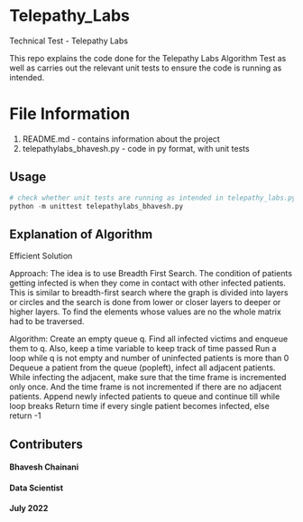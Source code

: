 # Telepathy_Labs
Technical Test - Telepathy Labs

This repo explains the code done for the Telepathy Labs Algorithm Test as well as carries out the relevant unit tests to ensure the code is running as intended.

# File Information
1. README.md - contains information about the project
2. telepathylabs_bhavesh.py - code in py format, with unit tests

## Usage
```python
# check whether unit tests are running as intended in telepathy_labs.py file
python -m unittest telepathylabs_bhavesh.py
```

## Explanation of Algorithm
Efficient Solution 

Approach: The idea is to use Breadth First Search. The condition of patients getting infected is when they come in contact with other infected patients. This is similar to breadth-first search where the graph is divided into layers or circles and the search is done from lower or closer layers to deeper or higher layers.  To find the elements whose values are no the whole matrix had to be traversed.
 
Algorithm: 
Create an empty queue q. 
Find all infected victims and enqueue them to q. Also, keep a time variable to keep track of time passed
Run a loop while q is not empty and number of uninfected patients is more than 0
Dequeue a patient from the queue (popleft), infect all adjacent patients. While infecting the adjacent, make sure that the time frame is incremented only once. And the time frame is not incremented if there are no adjacent patients.
Append newly infected patients to queue and continue till while loop breaks
Return time if every single patient becomes infected, else return -1

## Contributers
#### Bhavesh Chainani
#### Data Scientist
#### July 2022

